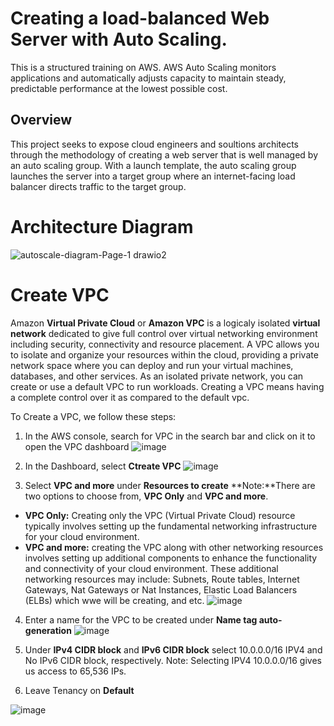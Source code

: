 
# Creating a load-balanced Web Server with Auto Scaling.

This is a structured training on AWS. AWS Auto Scaling monitors applications and automatically adjusts capacity to maintain steady, predictable performance at the lowest possible cost.


## Overview
This project seeks to expose cloud engineers and soultions architects through the methodology of creating a web server that is well managed by an auto scaling group. With a launch template, the auto scaling group launches the server into a target group where an internet-facing load balancer directs traffic to the target group. 

# Architecture Diagram
![autoscale-diagram-Page-1 drawio2](https://github.com/JonesKwameOsei/AWS-App-Autoscaling/assets/81886509/342410ae-24ed-4ecd-adb3-20f2983d888b)

# Create VPC
Amazon **Virtual Private Cloud** or **Amazon VPC** is a logicaly isolated **virtual network** dedicated to give full control over virtual networking environment including security, connectivity and resource placement. A VPC allows you to isolate and organize your resources within the cloud, providing a private network space where you can deploy and run your virtual machines, databases, and other services. As an isolated private network, you can create or use a default VPC to run workloads. Creating a VPC means having a complete control over it as compared to the default vpc. 

To Create a VPC, we follow these steps:
1. In the AWS console, search for VPC in the search bar and click on it to open the VPC dashboard
![image](https://github.com/JonesKwameOsei/AWS-App-Autoscaling/assets/81886509/1bb6a2d8-8ce1-41dd-8e99-08eeae7f37b2)

2. In the Dashboard, select **Ctreate VPC**
![image](https://github.com/JonesKwameOsei/AWS-App-Autoscaling/assets/81886509/eb635546-db5f-4c15-b5a0-549d8e1edd1a)

3. Select **VPC and more** under **Resources to create**
**Note:**There are two options to choose from, **VPC Only** and **VPC and more**.
- **VPC Only:** Creating only the VPC (Virtual Private Cloud) resource typically involves setting up the fundamental networking infrastructure for your cloud environment.
- **VPC and more:**  creating the VPC along with other networking resources involves setting up additional components to enhance the functionality and connectivity of your cloud environment. These additional networking resources may include: Subnets, Route tables, Internet Gateways, Nat Gateways or Nat Instances, Elastic Load Balancers (ELBs) which wwe will be creating, and etc.
![image](https://github.com/JonesKwameOsei/AWS-App-Autoscaling/assets/81886509/b8f35a52-21a6-41bc-9864-fe3d297e6159)

4. Enter a name for the VPC to be created under **Name tag auto-generation**
![image](https://github.com/JonesKwameOsei/AWS-App-Autoscaling/assets/81886509/31557bfd-b8cb-4fe9-a572-91a5a6717eb8)

5. Under **IPv4 CIDR block** and **IPv6 CIDR block** select 10.0.0.0/16 IPV4 and No IPv6 CIDR block, respectively.
  Note: Selecting IPV4 10.0.0.0/16 gives us access to 65,536 IPs.
6. Leave Tenancy on **Default**

![image](https://github.com/JonesKwameOsei/AWS-App-Autoscaling/assets/81886509/cac813b4-922e-4124-b1bb-d9901f4deea8)





